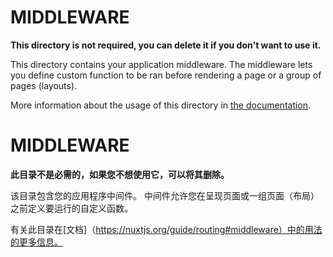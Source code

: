 # MIDDLEWARE

**This directory is not required, you can delete it if you don't want to use it.**

This directory contains your application middleware.
The middleware lets you define custom function to be ran before rendering a page or a group of pages (layouts).

More information about the usage of this directory in [the documentation](https://nuxtjs.org/guide/routing#middleware).

# MIDDLEWARE

**此目录不是必需的，如果您不想使用它，可以将其删除。**

该目录包含您的应用程序中间件。
中间件允许您在呈现页面或一组页面（布局）之前定义要运行的自定义函数。

有关此目录在[文档]（https://nuxtjs.org/guide/routing#middleware）中的用法的更多信息。
